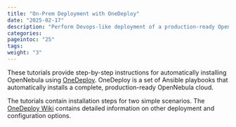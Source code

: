 ```yaml
---
title: "On-Prem Deployment with OneDeploy"
date: "2025-02-17"
description: "Perform Devops-like deployment of a production-ready OpenNebula cloud"
categories:
pageintoc: "25"
tags:
weight: "3"
---
```


<a id="automatic-deployment"></a>

<!--# Automatic Deployment -->

These tutorials provide step-by-step instructions for automatically installing OpenNebula using [OneDeploy](https://github.com/OpenNebula/one-deploy). OneDeploy is a set of Ansible playbooks that automatically installs a complete, production-ready OpenNebula cloud.

The tutorials contain installation steps for two simple scenarios. The [OneDeploy Wiki](https://github.com/OpenNebula/one-deploy/wiki) contains detailed information on other deployment and configuration options.
